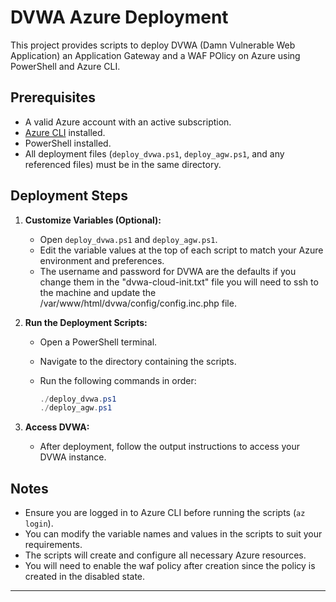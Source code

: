 # DVWA Azure Deployment

This project provides scripts to deploy DVWA (Damn Vulnerable Web Application) an Application Gateway and a WAF POlicy on Azure using PowerShell and Azure CLI.

## Prerequisites

- A valid Azure account with an active subscription.
- [Azure CLI](https://docs.microsoft.com/en-us/cli/azure/install-azure-cli) installed.
- PowerShell installed.
- All deployment files (`deploy_dvwa.ps1`, `deploy_agw.ps1`, and any referenced files) must be in the same directory.

## Deployment Steps

1. **Customize Variables (Optional):**
   - Open `deploy_dvwa.ps1` and `deploy_agw.ps1`.
   - Edit the variable values at the top of each script to match your Azure environment and preferences.
   - The username and password for DVWA are the defaults if you change them in the "dvwa-cloud-init.txt" file you will need to ssh to the machine and update the  /var/www/html/dvwa/config/config.inc.php file.

2. **Run the Deployment Scripts:**
   - Open a PowerShell terminal.
   - Navigate to the directory containing the scripts.
   - Run the following commands in order:

     ```powershell
     ./deploy_dvwa.ps1
     ./deploy_agw.ps1
     ```

3. **Access DVWA:**
   - After deployment, follow the output instructions to access your DVWA instance.

## Notes

- Ensure you are logged in to Azure CLI before running the scripts (`az login`).
- You can modify the variable names and values in the scripts to suit your requirements.
- The scripts will create and configure all necessary Azure resources.
- You will need to enable the waf policy after creation since the policy is created in the disabled state.

---
